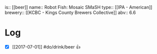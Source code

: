 is:: [[beer]]
name:: Robot Fish: Mosaic SMaSH
type:: [[IPA - American]]
brewery:: [[KCBC - Kings County Brewers Collective]]
abv:: 6.6

# Log
- [x] [[2017-07-01]] #do/drink/beer 👍
